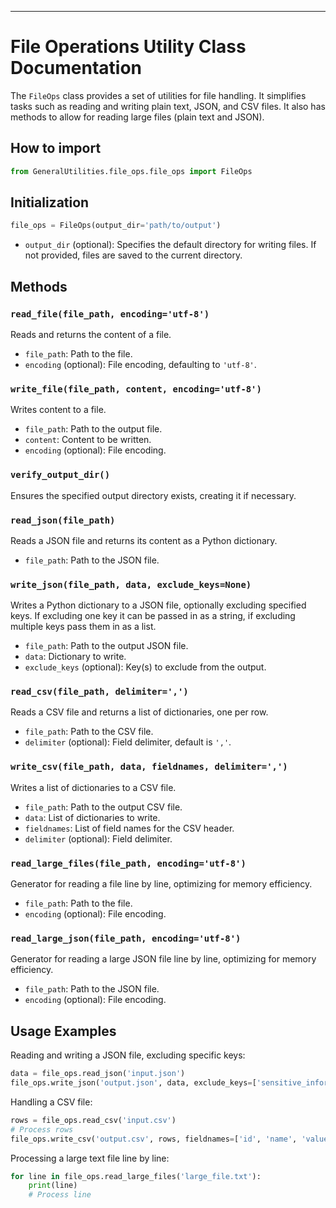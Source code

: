 
---

# File Operations Utility Class Documentation

The `FileOps` class provides a set of utilities for file handling. It simplifies tasks such as reading and writing plain text, JSON, and CSV files. It also has methods to allow for reading large files (plain text and JSON).

## How to import
```python
from GeneralUtilities.file_ops.file_ops import FileOps
```

## Initialization

```python
file_ops = FileOps(output_dir='path/to/output')
```

- `output_dir` (optional): Specifies the default directory for writing files. If not provided, files are saved to the current directory.

## Methods

### `read_file(file_path, encoding='utf-8')`

Reads and returns the content of a file.

- `file_path`: Path to the file.
- `encoding` (optional): File encoding, defaulting to `'utf-8'`.

### `write_file(file_path, content, encoding='utf-8')`

Writes content to a file.

- `file_path`: Path to the output file.
- `content`: Content to be written.
- `encoding` (optional): File encoding.

### `verify_output_dir()`

Ensures the specified output directory exists, creating it if necessary.

### `read_json(file_path)`

Reads a JSON file and returns its content as a Python dictionary.

- `file_path`: Path to the JSON file.

### `write_json(file_path, data, exclude_keys=None)`

Writes a Python dictionary to a JSON file, optionally excluding specified keys. If excluding one key it can be passed in as a string, if excluding multiple keys pass them in as a list.

- `file_path`: Path to the output JSON file.
- `data`: Dictionary to write.
- `exclude_keys` (optional): Key(s) to exclude from the output.

### `read_csv(file_path, delimiter=',')`

Reads a CSV file and returns a list of dictionaries, one per row.

- `file_path`: Path to the CSV file.
- `delimiter` (optional): Field delimiter, default is `','`.

### `write_csv(file_path, data, fieldnames, delimiter=',')`

Writes a list of dictionaries to a CSV file.

- `file_path`: Path to the output CSV file.
- `data`: List of dictionaries to write.
- `fieldnames`: List of field names for the CSV header.
- `delimiter` (optional): Field delimiter.

### `read_large_files(file_path, encoding='utf-8')`

Generator for reading a file line by line, optimizing for memory efficiency.

- `file_path`: Path to the file.
- `encoding` (optional): File encoding.

### `read_large_json(file_path, encoding='utf-8')`

Generator for reading a large JSON file line by line, optimizing for memory efficiency.

- `file_path`: Path to the JSON file.
- `encoding` (optional): File encoding.

## Usage Examples

Reading and writing a JSON file, excluding specific keys:

```python
data = file_ops.read_json('input.json')
file_ops.write_json('output.json', data, exclude_keys=['sensitive_information'])
```

Handling a CSV file:

```python
rows = file_ops.read_csv('input.csv')
# Process rows
file_ops.write_csv('output.csv', rows, fieldnames=['id', 'name', 'value'])
```

Processing a large text file line by line:

```python
for line in file_ops.read_large_files('large_file.txt'):
    print(line)
    # Process line
```